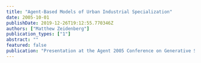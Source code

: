 ```yaml
---
title: "Agent-Based Models of Urban Industrial Specialization"
date: 2005-10-01
publishDate: 2019-12-26T19:12:55.770346Z
authors: ["Matthew Zeidenberg"]
publication_types: ["1"]
abstract: ""
featured: false
publication: "Presentation at the Agent 2005 Conference on Generative Social Processes, Models, and Mechanisms, Chicago"
---
```


